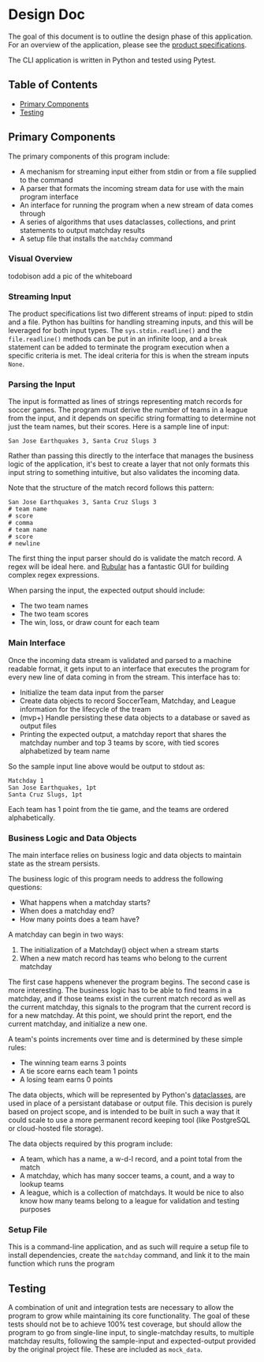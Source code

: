 # Design Doc

The goal of this document is to outline the design phase of this application. For an overview of the application, please see the [product specifications](./PROMPT.md).

The CLI application is written in Python and tested using Pytest.

## Table of Contents

* [Primary Components](#primary-components)
* [Testing](#testing)

## Primary Components <a name="primary-components"></a>

The primary components of this program include: 

* A mechanism for streaming input either from stdin or from a file supplied to the command
* A parser that formats the incoming stream data for use with the main program interface
* An interface for running the program when a new stream of data comes through
* A series of algorithms that uses dataclasses, collections, and print statements to output matchday results
* A setup file that installs the `matchday` command

### Visual Overview

todobison add a pic of the whiteboard

### Streaming Input

The product specifications list two different streams of input: piped to stdin and a file. Python has builtins for handling streaming inputs, and this will be leveraged for both input types. The `sys.stdin.readline()` and the `file.readline()` methods can be put in an infinite loop, and a `break` statement can be added to terminate the program execution when a specific criteria is met. The ideal criteria for this is when the stream inputs `None`.

### Parsing the Input

The input is formatted as lines of strings representing match records for soccer games. The program must derive the number of teams in a league from the input, and it depends on specific string formatting to determine not just the team names, but their scores. Here is a sample line of input:

```
San Jose Earthquakes 3, Santa Cruz Slugs 3
```

Rather than passing this directly to the interface that manages the business logic of the application, it's best to create a layer that not only formats this input string to something intuitive, but also validates the incoming data.

Note that the structure of the match record follows this pattern:

```
San Jose Earthquakes 3, Santa Cruz Slugs 3
# team name
# score
# comma
# team name
# score
# newline
```

The first thing the input parser should do is validate the match record. A regex will be ideal here. and [Rubular](https://rubular.com/) has a fantastic GUI for building complex regex expressions.

When parsing the input, the expected output should include:
* The two team names
* The two team scores
* The win, loss, or draw count for each team

### Main Interface

Once the incoming data stream is validated and parsed to a machine readable format, it gets input to an interface that executes the program for every new line of data coming in from the stream. This interface has to:

* Initialize the team data input from the parser
* Create data objects to record SoccerTeam, Matchday, and League information for the lifecycle of the tream
* (mvp+) Handle persisting these data objects to a database or saved as output files
* Printing the expected output, a matchday report that shares the matchday number and top 3 teams by score, with tied scores alphabetized by team name

So the sample input line above would be output to stdout as:

```
Matchday 1
San Jose Earthquakes, 1pt
Santa Cruz Slugs, 1pt
```

Each team has 1 point from the tie game, and the teams are ordered alphabetically.

### Business Logic and Data Objects

The main interface relies on business logic and data objects to maintain state as the stream persists.

The business logic of this program needs to address the following questions:
* What happens when a matchday starts?
* When does a matchday end?
* How many points does a team have?

A matchday can begin in two ways:
1. The initialization of a Matchday() object when a stream starts
2. When a new match record has teams who belong to the current matchday

The first case happens whenever the program begins. The second case is more interesting. The business logic has to be able to find teams in a matchday, and if those teams exist in the current match record as well as the current matchday, this signals to the program that the current record is for a new matchday. At this point, we should print the report, end the current matchday, and initialize a new one.

A team's points increments over time and is determined by these simple rules:
* The winning team earns 3 points
* A tie score earns each team 1 points
* A losing team earns 0 points

The data objects, which will be represented by Python's [dataclasses](https://docs.python.org/3.8/library/dataclasses.html), are used in place of a persistant database or output file. This decision is purely based on project scope, and is intended to be built in such a way that it could scale to use a more permanent record keeping tool (like PostgreSQL or cloud-hosted file storage).

The data objects required by this program include:
* A team, which has a name, a w-d-l record, and a point total from the match
* A matchday, which has many soccer teams, a count, and a way to lookup teams
* A league, which is a collection of matchdays. It would be nice to also know how many teams belong to a league for validation and testing purposes

### Setup File

This is a command-line application, and as such will require a setup file to install dependencies, create the `matchday` command, and link it to the main function which runs the program

## Testing <a name="testing"></a>

A combination of unit and integration tests are necessary to allow the program to grow while maintaining its core functionality. The goal of these tests should not be to achieve 100% test coverage, but should allow the program to go from single-line input, to single-matchday results, to multiple matchday results, following the sample-input and expected-output provided by the original project file. These are included as `mock_data`.
